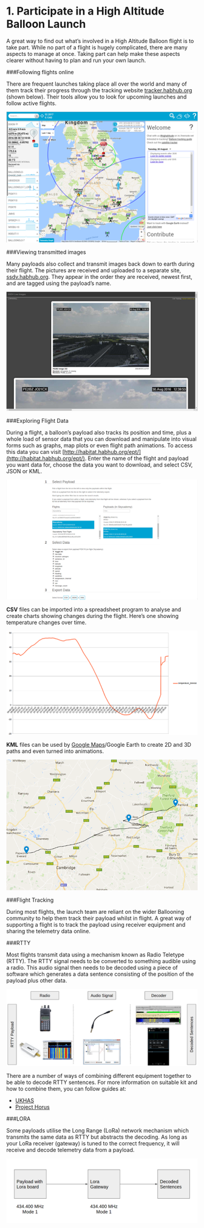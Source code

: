 # 1. Participate in a High Altitude Balloon Launch

A great way to find out what’s involved in a High Altitude Balloon flight is to take part. While no part of a flight is hugely complicated, there are many aspects to manage at once. Taking part can help make these aspects clearer without having to plan and run your own launch.

###Following flights online

There are frequent launches taking place all over the world and many of them track their progress through the tracking website [tracker.habhub.org](tracker.habhub.org) (shown below). Their tools allow you to look for upcoming launches and follow active flights.

![habhub tracking page](1/habhubtracker.png)

###Viewing transmitted images

Many payloads also collect and transmit images back down to earth during their flight. The pictures are received and uploaded to a separate site, [ssdv.habhub.org](ssdv.habhub.org). They appear in the order they are received, newest first, and are tagged using the payload’s name.

![habhub images page](1/habhubssdv.png)

###Exploring Flight Data

During a flight, a balloon’s payload also tracks its position and time, plus a whole load of sensor data that you can download and manipulate into visual forms such as graphs, map plots or even flight path animations. To access this data you can visit [http://habitat.habhub.org/ept/](http://habitat.habhub.org/ept/). Enter the name of the flight and payload you want data for, choose the data you want to download, and select CSV, JSON or KML.

![habhub habitat page](1/habhubhabitat.png)

**CSV** files can be imported into a spreadsheet program to analyse and create charts showing changes during the flight. Here’s one showing temperature changes over time.

![temperature chart](1/tempchart.png)

**KML** files can be used by [Google Maps](https://www.google.com/maps/d/?hl=en&authuser=0&action=open)/Google Earth to create 2D and 3D paths and even turned into animations.

![google maps flight path](1/googlemapsflightpath.png)

###Flight Tracking

During most flights, the launch team are reliant on the wider Ballooning community to help them track their payload whilst in flight. A great way of supporting a flight is to track the payload using receiver equipment and sharing the telemetry data online.

###RTTY

Most flights transmit data using a mechanism known as Radio Teletype (RTTY). The RTTY signal needs to be converted to something audible using a radio. This audio signal then needs to be decoded using a piece of software which generates a data sentence consisting of the position of the payload plus other data.

![rtty signal path](1/rttysequence.png)

There are a number of ways of combining different equipment together to be able to decode RTTY sentences. For more information on suitable kit and how to combine them, you can follow guides at:
- [UKHAS](https://ukhas.org.uk/guides:tracking_guide)
- [Project Horus](http://projecthorus.org/index.php/tracking/)

###LORA

Some payloads utilise the Long Range (LoRa) network mechanism which transmits the same data as RTTY but abstracts the decoding. As long as your LoRa receiver (gateway) is tuned to the correct frequency, it will receive and decode telemetry data from a payload.

![lora signal path](1/lorasequence.png)



